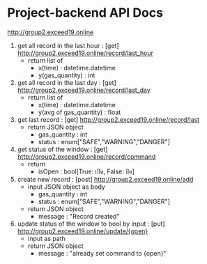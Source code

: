 # Project-backend API Docs
http://group2.exceed19.online
1. get all record in the last hour : [get] http://group2.exceed19.online/record/last_hour
    - return list of
        - x(time) : datetime.datetime
        - y(gas_quantity) : int
2. get all record in the last day : [get] http://group2.exceed19.online/record/last_day
    - return list of
        - x(time) : datetime.datetime
        - y(avg of gas_quantity) : float
2. get last record : [get] http://group2.exceed19.online/record/last
    - return JSON object
        - gas_quantity : int
        - status : enum["SAFE","WARNING","DANGER"]
3. get status of the window : [get] http://group2.exceed19.online/record/command
    - return
        - isOpen : bool[True: เปิด, False: ปิด]
4. create new record : [post] http://group2.exceed19.online/add
    - input JSON object as body
        - gas_quantity : int
        - status : enum["SAFE","WARNING","DANGER"]
    - return JSON object
        - message : "Record created"
5. update status of the window to bool by input : [put] http://group2.exceed19.online/update/{open}
    - input as path
    - return JSON object
        - message : "already set command to {open}"